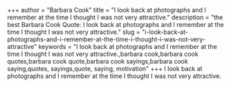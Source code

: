 +++
author = "Barbara Cook"
title = "I look back at photographs and I remember at the time I thought I was not very attractive."
description = "the best Barbara Cook Quote: I look back at photographs and I remember at the time I thought I was not very attractive."
slug = "i-look-back-at-photographs-and-i-remember-at-the-time-i-thought-i-was-not-very-attractive"
keywords = "I look back at photographs and I remember at the time I thought I was not very attractive.,barbara cook,barbara cook quotes,barbara cook quote,barbara cook sayings,barbara cook saying,quotes, sayings,quote, saying, motivation"
+++
I look back at photographs and I remember at the time I thought I was not very attractive.
